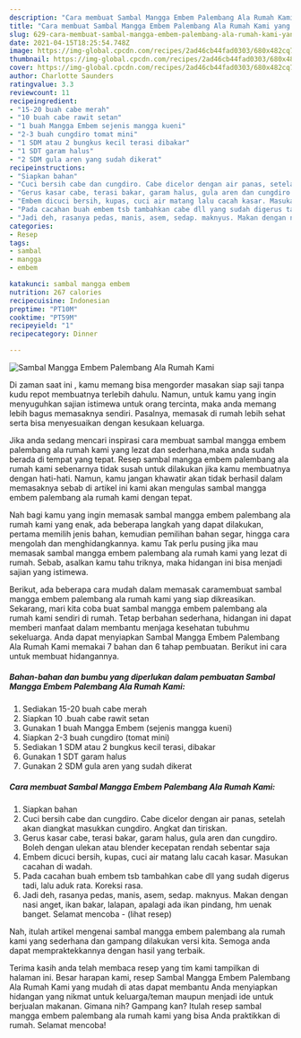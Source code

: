 ```yaml
---
description: "Cara membuat Sambal Mangga Embem Palembang Ala Rumah Kami yang nikmat Untuk Jualan"
title: "Cara membuat Sambal Mangga Embem Palembang Ala Rumah Kami yang nikmat Untuk Jualan"
slug: 629-cara-membuat-sambal-mangga-embem-palembang-ala-rumah-kami-yang-nikmat-untuk-jualan
date: 2021-04-15T18:25:54.748Z
image: https://img-global.cpcdn.com/recipes/2ad46cb44fad0303/680x482cq70/sambal-mangga-embem-palembang-ala-rumah-kami-foto-resep-utama.jpg
thumbnail: https://img-global.cpcdn.com/recipes/2ad46cb44fad0303/680x482cq70/sambal-mangga-embem-palembang-ala-rumah-kami-foto-resep-utama.jpg
cover: https://img-global.cpcdn.com/recipes/2ad46cb44fad0303/680x482cq70/sambal-mangga-embem-palembang-ala-rumah-kami-foto-resep-utama.jpg
author: Charlotte Saunders
ratingvalue: 3.3
reviewcount: 11
recipeingredient:
- "15-20 buah cabe merah"
- "10 buah cabe rawit setan"
- "1 buah Mangga Embem sejenis mangga kueni"
- "2-3 buah cungdiro tomat mini"
- "1 SDM atau 2 bungkus kecil terasi dibakar"
- "1 SDT garam halus"
- "2 SDM gula aren yang sudah dikerat"
recipeinstructions:
- "Siapkan bahan"
- "Cuci bersih cabe dan cungdiro. Cabe dicelor dengan air panas, setelah akan diangkat masukkan cungdiro. Angkat dan tiriskan."
- "Gerus kasar cabe, terasi bakar, garam halus, gula aren dan cungdiro. Boleh dengan ulekan atau blender kecepatan rendah sebentar saja"
- "Embem dicuci bersih, kupas, cuci air matang lalu cacah kasar. Masukan cacahan di wadah."
- "Pada cacahan buah embem tsb tambahkan cabe dll yang sudah digerus tadi, lalu aduk rata. Koreksi rasa."
- "Jadi deh, rasanya pedas, manis, asem, sedap. maknyus. Makan dengan nasi anget, ikan bakar, lalapan, apalagi ada ikan pindang, hm uenak banget. Selamat mencoba           (lihat resep)"
categories:
- Resep
tags:
- sambal
- mangga
- embem

katakunci: sambal mangga embem 
nutrition: 267 calories
recipecuisine: Indonesian
preptime: "PT10M"
cooktime: "PT59M"
recipeyield: "1"
recipecategory: Dinner

---
```



![Sambal Mangga Embem Palembang Ala Rumah Kami](https://img-global.cpcdn.com/recipes/2ad46cb44fad0303/680x482cq70/sambal-mangga-embem-palembang-ala-rumah-kami-foto-resep-utama.jpg)

Di zaman  saat ini , kamu memang bisa mengorder masakan siap saji tanpa kudu repot membuatnya terlebih dahulu. Namun, untuk kamu yang ingin menyuguhkan sajian istimewa untuk orang tercinta, maka anda memang lebih bagus memasaknya sendiri. Pasalnya, memasak di rumah lebih sehat serta bisa menyesuaikan dengan kesukaan keluarga.

Jika anda sedang mencari inspirasi cara membuat sambal mangga embem palembang ala rumah kami yang lezat dan sederhana,maka anda sudah berada di tempat yang tepat. Resep sambal mangga embem palembang ala rumah kami  sebenarnya tidak susah untuk dilakukan jika kamu membuatnya dengan hati-hati. Namun, kamu jangan khawatir akan tidak berhasil dalam memasaknya 
sebab di artikel ini kami akan mengulas sambal mangga embem palembang ala rumah kami dengan tepat.  



Nah bagi kamu yang ingin memasak sambal mangga embem palembang ala rumah kami yang enak, ada beberapa langkah yang dapat dilakukan, pertama memilih jenis bahan, kemudian pemilihan bahan segar, hingga cara mengolah dan menghidangkannya. kamu Tak perlu pusing jika mau memasak sambal mangga embem palembang ala rumah kami yang lezat di rumah. Sebab, asalkan kamu  tahu triknya, maka hidangan ini bisa menjadi sajian yang istimewa.

Berikut, ada beberapa cara mudah dalam memasak caramembuat sambal mangga embem palembang ala rumah kami yang siap dikreasikan. Sekarang, mari kita coba buat sambal mangga embem palembang ala rumah kami sendiri di rumah. Tetap berbahan sederhana, hidangan ini dapat memberi manfaat dalam membantu menjaga kesehatan tubuhmu sekeluarga. Anda dapat menyiapkan Sambal Mangga Embem Palembang Ala Rumah Kami memakai 7 bahan dan 6 tahap pembuatan. Berikut ini cara untuk membuat hidangannya.

<!--inarticleads1-->

##### Bahan-bahan dan bumbu yang diperlukan dalam pembuatan Sambal Mangga Embem Palembang Ala Rumah Kami:

1. Sediakan 15-20 buah cabe merah
1. Siapkan 10 .buah cabe rawit setan
1. Gunakan 1 buah Mangga Embem (sejenis mangga kueni)
1. Siapkan 2-3 buah cungdiro (tomat mini)
1. Sediakan 1 SDM atau 2 bungkus kecil terasi, dibakar
1. Gunakan 1 SDT garam halus
1. Gunakan 2 SDM gula aren yang sudah dikerat




<!--inarticleads2-->

##### Cara membuat Sambal Mangga Embem Palembang Ala Rumah Kami:

1. Siapkan bahan
1. Cuci bersih cabe dan cungdiro. Cabe dicelor dengan air panas, setelah akan diangkat masukkan cungdiro. Angkat dan tiriskan.
1. Gerus kasar cabe, terasi bakar, garam halus, gula aren dan cungdiro. Boleh dengan ulekan atau blender kecepatan rendah sebentar saja
1. Embem dicuci bersih, kupas, cuci air matang lalu cacah kasar. Masukan cacahan di wadah.
1. Pada cacahan buah embem tsb tambahkan cabe dll yang sudah digerus tadi, lalu aduk rata. Koreksi rasa.
1. Jadi deh, rasanya pedas, manis, asem, sedap. maknyus. Makan dengan nasi anget, ikan bakar, lalapan, apalagi ada ikan pindang, hm uenak banget. Selamat mencoba -           (lihat resep)




Nah, itulah artikel mengenai  sambal mangga embem palembang ala rumah kami  yang sederhana dan gampang dilakukan versi kita. Semoga anda dapat mempraktekkannya dengan hasil yang terbaik. 

Terima kasih anda telah membaca resep yang tim kami tampilkan di halaman ini. Besar harapan kami, resep  Sambal Mangga Embem Palembang Ala Rumah Kami yang mudah di atas dapat membantu Anda menyiapkan hidangan yang nikmat untuk keluarga/teman maupun menjadi ide untuk berjualan makanan. Gimana nih? Gampang kan? Itulah resep sambal mangga embem palembang ala rumah kami yang bisa Anda praktikkan di rumah. Selamat mencoba!

